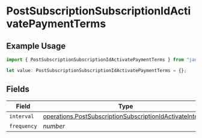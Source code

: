 # PostSubscriptionSubscriptionIdActivatePaymentTerms

## Example Usage

```typescript
import { PostSubscriptionSubscriptionIdActivatePaymentTerms } from "jani-payments/models/operations";

let value: PostSubscriptionSubscriptionIdActivatePaymentTerms = {};
```

## Fields

| Field                                                                                                                                  | Type                                                                                                                                   | Required                                                                                                                               | Description                                                                                                                            |
| -------------------------------------------------------------------------------------------------------------------------------------- | -------------------------------------------------------------------------------------------------------------------------------------- | -------------------------------------------------------------------------------------------------------------------------------------- | -------------------------------------------------------------------------------------------------------------------------------------- |
| `interval`                                                                                                                             | [operations.PostSubscriptionSubscriptionIdActivateInterval](../../models/operations/postsubscriptionsubscriptionidactivateinterval.md) | :heavy_minus_sign:                                                                                                                     | N/A                                                                                                                                    |
| `frequency`                                                                                                                            | *number*                                                                                                                               | :heavy_minus_sign:                                                                                                                     | N/A                                                                                                                                    |